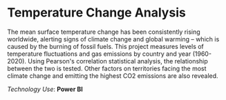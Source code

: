 # Temperature Change Analysis
The mean surface temperature change has been consistently rising worldwide, alerting signs of climate change and global warming – which is caused by the burning of fossil fuels. This project measures levels of temperature fluctuations and gas emissions by country and year (1960-2020). Using Pearson's correlation statistical analysis, the relationship between the two is tested. Other factors on territories facing the most climate change and emitting the highest CO2 emissions are also revealed.

_Technology Use_: **Power BI**
